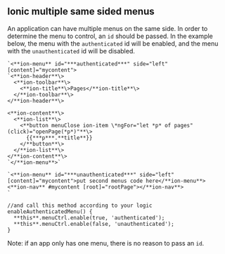 ## Ionic multiple same sided menus

An application can have multiple menus on the same side. In order to determine the menu to control, an `id` should be passed. In the example below, the menu with the `authenticated` id will be enabled, and the menu with the `unauthenticated` id will be disabled.

```
`<**ion-menu** id="***authenticated***" side="left" [content]="mycontent">  
`<**ion-header**\>  
  <**ion-toolbar**\>  
    <**ion-title**\>Pages</**ion-title**\>  
  </**ion-toolbar**\>  
</**ion-header**\>  
  
<**ion-content**\>  
  <**ion-list**\>  
    <**button menuClose ion-item \*ngFor="let *p* of pages" (click)="openPage(*p*)"**\>  
      {{***p***.**title**}}  
    </**button**\>  
  </**ion-list**\>  
</**ion-content**\>  
`</**ion-menu**>`
```

```
`<**ion-menu** id="***unauthenticated***" side="left" [content]="mycontent">put second menus code here</**ion-menu**>  
<**ion-nav** #mycontent [root]="rootPage"></**ion-nav**>  
` 
```

```
//and call this method according to your logic  
enableAuthenticatedMenu() {  
  **this**.menuCtrl.enable(true, 'authenticated');  
  **this**.menuCtrl.enable(false, 'unauthenticated');  
}
```

Note: if an app only has one menu, there is no reason to pass an `id`.
